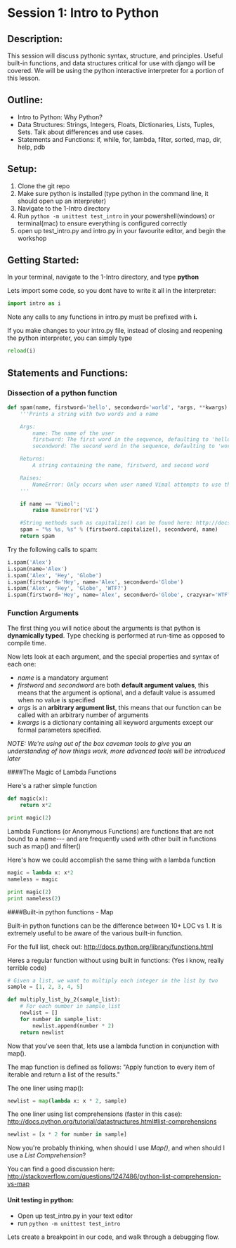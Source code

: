 Session 1: Intro to Python
==============================================
Description:
------------
This session will discuss pythonic syntax, structure, and principles. Useful built-in functions, and data structures critical for use with django will be covered. We will be using the python interactive interpreter for a portion of this lesson.

Outline:
--------
* Intro to Python: Why Python?
* Data Structures: Strings, Integers, Floats, Dictionaries, Lists, Tuples, Sets. Talk about differences and use cases.
* Statements and Functions: if, while, for, lambda, filter, sorted, map, dir, help, pdb


Setup:
------
1. Clone the git repo
2. Make sure python is installed (type python in the command line, it should open up an interpreter)
3. Navigate to the 1-Intro directory
4. Run ```python -m unittest test_intro``` in your powershell(windows) or terminal(mac) to ensure everything is configured correctly
5. open up test_intro.py and intro.py in your favourite editor, and begin the workshop

Getting Started:
----------------
In your terminal, navigate to the 1-Intro directory, and type **python**

Lets import some code, so you dont have to write it all in the interpreter:
```python
import intro as i
```

Note any calls to any functions in intro.py must be prefixed with **i.**

If you make changes to your intro.py file, instead of closing and reopening the python interpreter, you can simply type

```python
reload(i)
```

Statements and Functions:
----------------

### Dissection of a python function

```python
def spam(name, firstword='hello', secondword='world', *args, **kwargs):
    '''Prints a string with two words and a name

    Args:
        name: The name of the user
        firstword: The first word in the sequence, defaulting to 'hello'
        secondword: The second word in the sequence, defaulting to 'world'

    Returns:
        A string containing the name, firstword, and second word

    Raises:
        NameError: Only occurs when user named Vimal attempts to use this function
    '''

    if name == 'Vimol':
        raise NameError('VI')

    #String methods such as capitalize() can be found here: http://docs.python.org/library/stdtypes.html#string-methods
    spam = "%s %s, %s" % (firstword.capitalize(), secondword, name)
    return spam
```

Try the following calls to spam:

```python
i.spam('Alex')
i.spam(name='Alex')
i.spam('Alex', 'Hey', 'Globe')
i.spam(firstword='Hey', name='Alex', secondword='Globe')
i.spam('Alex', 'Hey', 'Globe', 'WTF?')
i.spam(firstword='Hey', name='Alex', secondword='Globe', crazyvar='WTF?')
```

### Function Arguments

The first thing you will notice about the arguments is that python is **dynamically typed**. Type checking is performed at run-time as opposed to compile time.

Now lets look at each argument, and the special properties and syntax of each one:

* *name* is a mandatory argument
* *firstword* and *secondword* are both **default argument values**, this means that the argument is optional, and a default value is assumed when no value is specified
* *args* is an **arbitrary argument list**, this means that our function can be called with an arbitrary number of arguments
* *kwargs* is a dictionary containing all keyword arguments except our formal parameters specified.


*NOTE: We're using out of the box caveman tools to give you an understanding of how things work, more advanced tools will be introduced later*


####The Magic of Lambda Functions

Here's a rather simple function 

```python
def magic(x):
    return x*2

print magic(2)
```

Lambda Functions (or Anonymous Functions) are functions that are not bound to a name--- and are frequently used with other built in functions such as map() and filter()

Here's how we could accomplish the same thing with a lambda function

```python
magic = lambda x: x*2
nameless = magic

print magic(2)
print nameless(2)
```

####Built-in python functions - Map

Built-in python functions can be the difference between 10+ LOC vs 1. It is extremely useful to be aware of the various built-in function.

For the full list, check out: 
http://docs.python.org/library/functions.html

Heres a regular function without using built in functions:
(Yes i know, really terrible code)

```python
# Given a list, we want to multiply each integer in the list by two
sample = [1, 2, 3, 4, 5]

def multiply_list_by_2(sample_list):
    # For each number in sample_list
    newlist = []
    for number in sample_list:
        newlist.append(number * 2)
    return newlist
```

Now that you've seen that, lets use a lambda function in conjunction with map().

The map function is defined as follows: "Apply function to every item of iterable and return a list of the results."

The one liner using map():
```python
newlist = map(lambda x: x * 2, sample)
```

The one liner using list comprehensions (faster in this case):
http://docs.python.org/tutorial/datastructures.html#list-comprehensions
```python
newlist = [x * 2 for number in sample]
```

Now you're probably thinking, when should I use *Map()*, and when should I use a *List Comprehension*?

You can find a good discussion here:
http://stackoverflow.com/questions/1247486/python-list-comprehension-vs-map

#### Unit testing in python:
* Open up test_intro.py in your text editor
* run ```python -m unittest test_intro```

Lets create a breakpoint in our code, and walk through a debugging flow.
